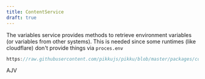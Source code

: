 ```yaml
---
title: ContentService
draft: true
---
```


The variables service provides methods to retrieve environment variables (or variables from other systems). This is needed since some runtimes (like cloudflare) don't provide things via `proces.env`

```typescript reference title="content-service.ts"
https://raw.githubusercontent.com/pikkujs/pikku/blob/master/packages/core/src/services/content-service.ts
```

AJV